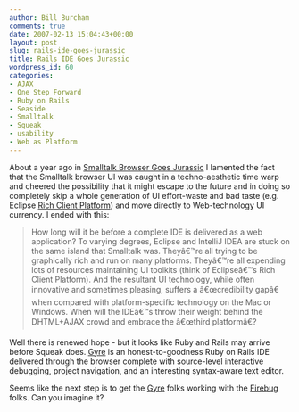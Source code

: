 ```yaml
---
author: Bill Burcham
comments: true
date: 2007-02-13 15:04:43+00:00
layout: post
slug: rails-ide-goes-jurassic
title: Rails IDE Goes Jurassic
wordpress_id: 60
categories:
- AJAX
- One Step Forward
- Ruby on Rails
- Seaside
- Smalltalk
- Squeak
- usability
- Web as Platform
---
```


About a year ago in [Smalltalk Browser Goes Jurassic](http://www.memerocket.com/2006/02/01/smalltalk-browser-goes-jurassic/) I lamented the fact that the Smalltalk browser UI was caught in a techno-aesthetic time warp and cheered the possibility that it might escape to the future and in doing so completely skip a whole generation of UI effort-waste and bad taste (e.g. Eclipse [Rich Client Platform](http://wiki.eclipse.org/index.php/Rich_Client_Platform)) and move directly to Web-technology UI currency.  I ended with this:



<blockquote>How long will it be before a complete IDE is delivered as a web application? To varying degrees, Eclipse and IntelliJ IDEA are stuck on the same island that Smalltalk was. Theyâ€™re all trying to be graphically rich and run on many platforms. Theyâ€™re all expending lots of resources maintaining UI toolkits (think of Eclipseâ€™s Rich Client Platform). And the resultant UI technology, while often innovative and sometimes pleasing, suffers a â€œcredibility gapâ€ when compared with platform-specific technology on the Mac or Windows. When will the IDEâ€™s throw their weight behind the DHTML+AJAX crowd and embrace the â€œthird platformâ€?</blockquote>



Well there is renewed hope - but it looks like Ruby and Rails may arrive before Squeak does.  [Gyre](http://gyre.bitscribe.net/) is an honest-to-goodness Ruby on Rails IDE delivered through the browser complete with source-level interactive debugging, project navigation, and an interesting syntax-aware text editor.

Seems like the next step is to get the [Gyre](http://gyre.bitscribe.net/) folks working with the [Firebug](http://www.getfirebug.com/) folks.  Can you imagine it?
